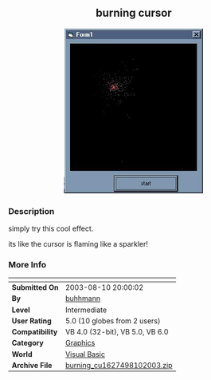 ﻿<div align="center">

## burning cursor

<img src="PIC20038101959355219.jpg">
</div>

### Description

simply try this cool effect.

its like the cursor is flaming like a sparkler!
 
### More Info
 


<span>             |<span>
---                |---
**Submitted On**   |2003-08-10 20:00:02
**By**             |[buhhmann](https://github.com/Planet-Source-Code/PSCIndex/blob/master/ByAuthor/buhhmann.md)
**Level**          |Intermediate
**User Rating**    |5.0 (10 globes from 2 users)
**Compatibility**  |VB 4\.0 \(32\-bit\), VB 5\.0, VB 6\.0
**Category**       |[Graphics](https://github.com/Planet-Source-Code/PSCIndex/blob/master/ByCategory/graphics__1-46.md)
**World**          |[Visual Basic](https://github.com/Planet-Source-Code/PSCIndex/blob/master/ByWorld/visual-basic.md)
**Archive File**   |[burning\_cu1627498102003\.zip](https://github.com/Planet-Source-Code/buhhmann-burning-cursor__1-47590/archive/master.zip)









